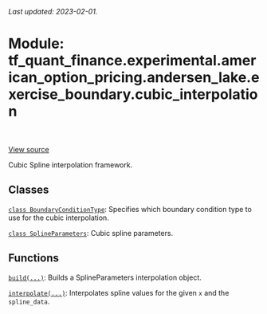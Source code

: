 <!--
This file is generated by a tool. Do not edit directly.
For open-source contributions the docs will be updated automatically.
-->

*Last updated: 2023-02-01.*

<div itemscope itemtype="http://developers.google.com/ReferenceObject">
<meta itemprop="name" content="tf_quant_finance.experimental.american_option_pricing.andersen_lake.exercise_boundary.cubic_interpolation" />
<meta itemprop="path" content="Stable" />
</div>

# Module: tf_quant_finance.experimental.american_option_pricing.andersen_lake.exercise_boundary.cubic_interpolation

<!-- Insert buttons and diff -->

<table class="tfo-notebook-buttons tfo-api" align="left">
</table>

<a target="_blank" href="https://github.com/google/tf-quant-finance/blob/master/tf_quant_finance/math/interpolation/cubic/cubic_interpolation.py">View source</a>



Cubic Spline interpolation framework.



## Classes

[`class BoundaryConditionType`](../../../../../tf_quant_finance/math/interpolation/cubic/BoundaryConditionType.md): Specifies which boundary condition type to use for the cubic interpolation.

[`class SplineParameters`](../../../../../tf_quant_finance/math/interpolation/cubic/SplineParameters.md): Cubic spline parameters.

## Functions

[`build(...)`](../../../../../tf_quant_finance/math/interpolation/cubic/build_spline.md): Builds a SplineParameters interpolation object.

[`interpolate(...)`](../../../../../tf_quant_finance/math/interpolation/cubic/interpolate.md): Interpolates spline values for the given `x` and the `spline_data`.

